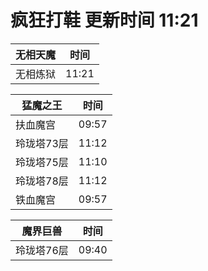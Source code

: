 # 疯狂打鞋 更新时间 11:21

| 无相天魔   | 时间    |
|--------|-------|
| 无相炼狱 | 11:21 |

| 猛魔之王   | 时间    |
|--------|-------|
| 扶血魔宫 | 09:57 |
| 玲珑塔73层 | 11:12 |
| 玲珑塔75层 | 11:10 |
| 玲珑塔78层 | 11:12 |
| 铁血魔宫 | 09:57 |

| 魔界巨兽   | 时间    |
|--------|-------|
| 玲珑塔76层 | 09:40 |
